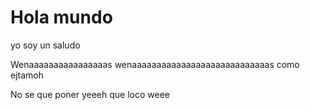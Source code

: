 # Hola mundo 

yo soy un saludo

Wenaaaaaaaaaaaaaaaas wenaaaaaaaaaaaaaaaaaaaaaaaaaaaas como ejtamoh

No se que poner yeeeh 
que loco weee
